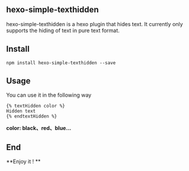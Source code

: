 ## hexo-simple-texthidden
hexo-simple-texthidden is a hexo plugin that hides text. It currently only supports the hiding of text in pure text format.

## Install
```
npm install hexo-simple-texthidden --save
```
## Usage
You can use it in the following way
```
{% textHidden color %}
Hidden text
{% endtextHidden %}
```
**color:  black、red、blue...**
## End
**Enjoy it ! **